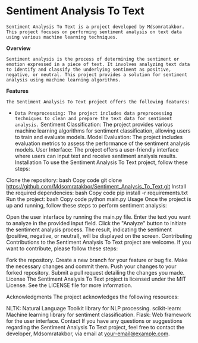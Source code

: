 # Sentiment Analysis To Text

`Sentiment Analysis To Text is a project developed by Mdsomratakbor. This project focuses on performing sentiment analysis on text data using various machine learning techniques.`

**Overview**

`Sentiment analysis is the process of determining the sentiment or emotion expressed in a piece of text. It involves analyzing text data to identify and classify the underlying sentiment as positive, negative, or neutral. This project provides a solution for sentiment analysis using machine learning algorithms.`

**Features**

`The Sentiment Analysis To Text project offers the following features:`

- `Data Preprocessing: The project includes data preprocessing techniques to clean and prepare the text data for sentiment analysis.`
Sentiment Classification: The project provides various machine learning algorithms for sentiment classification, allowing users to train and evaluate models.
Model Evaluation: The project includes evaluation metrics to assess the performance of the sentiment analysis models.
User Interface: The project offers a user-friendly interface where users can input text and receive sentiment analysis results.
Installation
To use the Sentiment Analysis To Text project, follow these steps:

Clone the repository:
bash
Copy code
git clone https://github.com/Mdsomratakbor/Sentiment_Analysis_To_Text.git
Install the required dependencies:
bash
Copy code
pip install -r requirements.txt
Run the project:
bash
Copy code
python main.py
Usage
Once the project is up and running, follow these steps to perform sentiment analysis:

Open the user interface by running the main.py file.
Enter the text you want to analyze in the provided input field.
Click the "Analyze" button to initiate the sentiment analysis process.
The result, indicating the sentiment (positive, negative, or neutral), will be displayed on the screen.
Contributing
Contributions to the Sentiment Analysis To Text project are welcome. If you want to contribute, please follow these steps:

Fork the repository.
Create a new branch for your feature or bug fix.
Make the necessary changes and commit them.
Push your changes to your forked repository.
Submit a pull request detailing the changes you made.
License
The Sentiment Analysis To Text project is licensed under the MIT License. See the LICENSE file for more information.

Acknowledgments
The project acknowledges the following resources:

NLTK: Natural Language Toolkit library for NLP processing.
scikit-learn: Machine learning library for sentiment classification.
Flask: Web framework for the user interface.
Contact
If you have any questions or suggestions regarding the Sentiment Analysis To Text project, feel free to contact the developer, Mdsomratakbor, via email at your-email@example.com.
